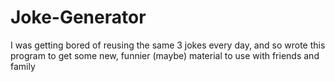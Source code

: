# Joke-Generator
I was getting bored of reusing the same 3 jokes every day, and so wrote this program to get some new, funnier (maybe) material to use with friends and family 
